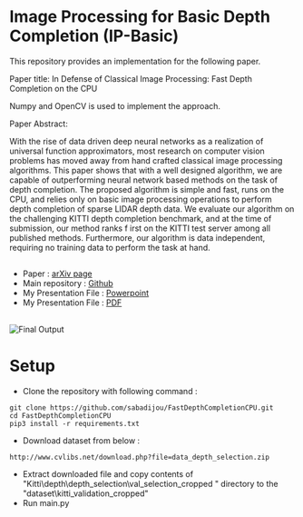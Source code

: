 # Image Processing for Basic Depth Completion (IP-Basic)
This repository provides an implementation for the following paper.

Paper title: In Defense of Classical Image Processing: Fast Depth Completion on the CPU

Numpy and OpenCV is used to implement the approach.

Paper Abstract: 

With the rise of data driven deep neural networks as a realization of universal function approximators, most research on computer vision problems has moved away from hand crafted classical image processing algorithms. This paper shows that with a well designed algorithm, we are capable of outperforming neural network based methods on the task of depth completion. The proposed algorithm is simple and fast, runs on the CPU, and relies only on basic image processing operations to perform depth completion of sparse LIDAR depth data. We evaluate our algorithm on the challenging KITTI depth completion benchmark, and at the time of submission, our method ranks f irst on the KITTI test server among all published methods. Furthermore, our algorithm is data independent, requiring no training data to perform the task at hand.
     
##
- Paper : [arXiv page](https://arxiv.org/abs/1802.00036)
- Main repository : [Github](https://github.com/kujason/ip_basic)
- My Presentation File : [Powerpoint](https://github.com/sabadijou/FastDepthCompletionCPU/blob/master/ReadMe/Presentation.pptx)
- My Presentation File : [PDF](https://github.com/sabadijou/FastDepthCompletionCPU/blob/master/ReadMe/Presentation.pdf)
##
![Final Output](https://github.com/sabadijou/FastDepthCompletionCPU/blob/master/ReadMe/all_results.png)
##
 
# Setup
- Clone the repository with following command :
```
git clone https://github.com/sabadijou/FastDepthCompletionCPU.git
cd FastDepthCompletionCPU
pip3 install -r requirements.txt
```
- Download dataset from below :
```
http://www.cvlibs.net/download.php?file=data_depth_selection.zip
```
- Extract downloaded file and copy contents of "Kitti\depth\depth_selection\val_selection_cropped " directory to the "dataset\kitti_validation_cropped"
- Run main.py

